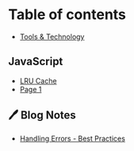 # Table of contents

* [Tools & Technology](README.md)

## JavaScript <a href="#js" id="js"></a>

* [LRU Cache](js/lru-cache.md)
* [Page 1](js/page-1.md)

## 🖊 Blog Notes

* [Handling Errors - Best Practices](blog-notes/handling-errors-best-practices.md)
